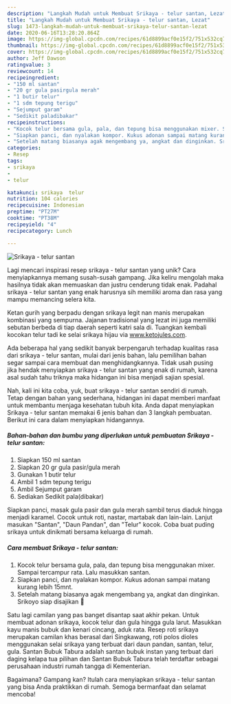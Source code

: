 ```yaml
---
description: "Langkah Mudah untuk Membuat Srikaya - telur santan, Lezat"
title: "Langkah Mudah untuk Membuat Srikaya - telur santan, Lezat"
slug: 1473-langkah-mudah-untuk-membuat-srikaya-telur-santan-lezat
date: 2020-06-16T13:28:20.864Z
image: https://img-global.cpcdn.com/recipes/61d8899acf0e15f2/751x532cq70/srikaya-telur-santan-foto-resep-utama.jpg
thumbnail: https://img-global.cpcdn.com/recipes/61d8899acf0e15f2/751x532cq70/srikaya-telur-santan-foto-resep-utama.jpg
cover: https://img-global.cpcdn.com/recipes/61d8899acf0e15f2/751x532cq70/srikaya-telur-santan-foto-resep-utama.jpg
author: Jeff Dawson
ratingvalue: 3
reviewcount: 14
recipeingredient:
- "150 ml santan"
- "20 gr gula pasirgula merah"
- "1 butir telur"
- "1 sdm tepung terigu"
- "Sejumput garam"
- "Sedikit paladibakar"
recipeinstructions:
- "Kocok telur bersama gula, pala, dan tepung bisa menggunakan mixer. Sampai tercampur rata. Lalu masukkan santan."
- "Siapkan panci, dan nyalakan kompor. Kukus adonan sampai matang kurang lebih 15mnt."
- "Setelah matang biasanya agak mengembang ya, angkat dan dinginkan. Srikoyo siap disajikan 🙂"
categories:
- Resep
tags:
- srikaya
- 
- telur

katakunci: srikaya  telur 
nutrition: 104 calories
recipecuisine: Indonesian
preptime: "PT27M"
cooktime: "PT38M"
recipeyield: "4"
recipecategory: Lunch

---
```



![Srikaya - telur santan](https://img-global.cpcdn.com/recipes/61d8899acf0e15f2/751x532cq70/srikaya-telur-santan-foto-resep-utama.jpg)

Lagi mencari inspirasi resep srikaya - telur santan yang unik? Cara menyiapkannya memang susah-susah gampang. Jika keliru mengolah maka hasilnya tidak akan memuaskan dan justru cenderung tidak enak. Padahal srikaya - telur santan yang enak harusnya sih memiliki aroma dan rasa yang mampu memancing selera kita.

Ketan gurih yang berpadu dengan srikaya legit nan manis merupakan kombinasi yang sempurna. Jajanan tradisional yang lezat ini juga memiliki sebutan berbeda di tiap daerah seperti katri sala di. Tuangkan kembali kocokan telur tadi ke selai srikaya hijau via www.ketojules.com.

Ada beberapa hal yang sedikit banyak berpengaruh terhadap kualitas rasa dari srikaya - telur santan, mulai dari jenis bahan, lalu pemilihan bahan segar sampai cara membuat dan menghidangkannya. Tidak usah pusing jika hendak menyiapkan srikaya - telur santan yang enak di rumah, karena asal sudah tahu triknya maka hidangan ini bisa menjadi sajian spesial.


Nah, kali ini kita coba, yuk, buat srikaya - telur santan sendiri di rumah. Tetap dengan bahan yang sederhana, hidangan ini dapat memberi manfaat untuk membantu menjaga kesehatan tubuh kita. Anda dapat menyiapkan Srikaya - telur santan memakai 6 jenis bahan dan 3 langkah pembuatan. Berikut ini cara dalam menyiapkan hidangannya.

<!--inarticleads1-->

##### Bahan-bahan dan bumbu yang diperlukan untuk pembuatan Srikaya - telur santan:

1. Siapkan 150 ml santan
1. Siapkan 20 gr gula pasir/gula merah
1. Gunakan 1 butir telur
1. Ambil 1 sdm tepung terigu
1. Ambil Sejumput garam
1. Sediakan Sedikit pala(dibakar)


Siapkan panci, masak gula pasir dan gula merah sambil terus diaduk hingga menjadi karamel. Cocok untuk roti, nastar, martabak dan lain-lain. Lanjut masukan &#34;Santan&#34;, &#34;Daun Pandan&#34;, dan &#34;Telur&#34; kocok. Coba buat puding srikaya untuk dinikmati bersama keluarga di rumah. 

<!--inarticleads2-->

##### Cara membuat Srikaya - telur santan:

1. Kocok telur bersama gula, pala, dan tepung bisa menggunakan mixer. Sampai tercampur rata. Lalu masukkan santan.
1. Siapkan panci, dan nyalakan kompor. Kukus adonan sampai matang kurang lebih 15mnt.
1. Setelah matang biasanya agak mengembang ya, angkat dan dinginkan. Srikoyo siap disajikan 🙂


Satu lagi camilan yang pas banget disantap saat akhir pekan. Untuk membuat adonan srikaya, kocok telur dan gula hingga gula larut. Masukkan kayu manis bubuk dan kenari cincang, aduk rata. Resep roti srikaya merupakan camilan khas berasal dari Singkawang, roti polos dioles menggunakan selai srikaya yang terbuat dari daun pandan, santan, telur, gula. Santan Bubuk Tabura adalah santan bubuk instan yang terbuat dari daging kelapa tua pilihan dan Santan Bubuk Tabura telah terdaftar sebagai perusahaan industri rumah tangga di Kementerian. 

Bagaimana? Gampang kan? Itulah cara menyiapkan srikaya - telur santan yang bisa Anda praktikkan di rumah. Semoga bermanfaat dan selamat mencoba!
